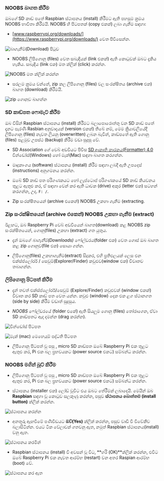 ### NOOBS බාගත කිරීම

ඔබගේ SD කාඩ් පතේ Raspbian ස්ථාපනය (install) කිරීමට ඇති පහසුම ක්‍රමය NOOBS භාවිතා කිරීමයි. NOOBS හි පිටපතක් (copy එකක්) ලබා ගැනීම සඳහා:

+ [www.raspberrypi.org/downloads/](https://www.raspberrypi.org/downloads/) වෙත පිවිසෙන්න. 

![බාගැනීම්(Download) පිටුව](images/downloads-page.png)

+ NOOBS ලිපිගොනු (files) වෙත සබැඳියක් (link එකක්) ඇති කොටුවක් ඔබට දැකිය හැකිය. සබැඳිය (link එක) මත ක්ලික් (click) කරන්න.

![NOOBS මත ක්ලික් කරන්න](images/click-noobs.png)

+ සරලම ක්‍රමය වන්නේ, zip කල ලිපිගොනු (files) වල සංරක්ෂිතය (archive එක) බාගත (download) කිරීමයි.

![zip ගොනුව බාගන්න](images/download-zip.png)

### SD කාඩ්පත ෆොමැට් කිරීම

ඔබ විසින් Raspbian ස්ථාපනය (install) කිරීමට බලාපොරොත්තු වන SD කාඩ් පතේ දැනට පැරණි Rasbian අනුවාදයක් (version එකක්) තිබේ නම්, මෙම ක්‍රියාවලියේදී ලිපිගොනු (files) නැවත ලියනු (overwritten) ලබන බැවින්, කාඩ්පතේ ඇති ගොනු (files) පළමුව උපස්ථ (backup) කිරීම වඩා සුදුසු වේ.

+ SD Association ගේ වෙබ් අඩවියට පිවිස [SD ආකෘති කාරකය(Formatter) 4.0](https://www.sdcard.org/downloads/formatter_4/index.html) වින්ඩෝස්(Windows) හෝ මැක්(Mac) සඳහා බාගත කරගන්න.

+ මෘදුකාංගය (software) ස්ථාපනය (install) කිරීම සඳහා ලබදී ඇති උපදෙස් (instructions) අනුගමනය කරන්න.

+ ඔබේ SD කාඩ් පත පරිගණකයට හෝ ලැප්ටොප් පරිගණකයේ SD කාඩ් කියවනය තුළට ඇතුළු කර, ඒ සඳහා වෙන් කර ඇති ධාවක (drive) අකුර (letter එක) සටහන් කරගන්න, උදා. `F: /`.

+ Zip සංරක්ෂිතයෙන් (archive එකෙන්) NOOBS උකහා ගැනීම (extracting.

### Zip සංරක්ෂිතයෙන් (archive එකෙන්) NOOBS උකහා ගැනීම (extract)

ඊළඟට, ඔබ Raspberry Pi වෙබ් අඩවියෙන් බාගත(download) කළ NOOBS zip සංරක්ෂිතයෙන්, ගොනු(files) උකහා (extract) ගත යුතුය.

+ දැන් ඔබගේ *බාගැනීම්(Downloads)* ෆෝල්ඩරය(folder එක) වෙත ගොස් ඔබ බාගත කළ zip ගොනුව(file එක) සොයා ගන්න.

+ ලිපිගොනු(files) උකහාගැනීම(extract) සිදුකර, එහි ප්‍රතිඵලයක් ලෙස එන එක්ස්ප්ලෝරර් / සෙවුම්(Explorer/Finder) කවුළුව(window එක) විවෘතව තබාගන්න.

### ලිපිගොනු පිටපත් කිරීම

+ දැන් තවත් එක්ස්ප්ලෝරර්/සෙවුම් (Explore/Finder) කවුළුවක් (window එකක්) විවෘත කර SD කාඩ් පත වෙත යන්න. කවුළු (window) දෙක එක ළග ස්ථානගත (side by side) කිරීම වඩාත් සුදුසුය.

+ *NOOBS* ෆෝල්ඩරයේ (folder එකේ) ඇති සියලුම ගොනු (files) තෝරාගෙන, ඒවා SD කාඩ්පතට ඇද දමන්න (drag කරන්න).

![වින්ඩෝස් පිටපත](images/copy3.png)

![මැක් (mac) මෙහෙයුම් පද්ධති පිටපත](images/macos_copy.png)

+ ලිපිගොනු පිටපත් වූ පසු , micro SD කාඩ්පත ඔබේ Raspberry Pi එක තුළට ඇතුළු කර, Pi එක බල ප්‍රභවයකට (power source එකට) සම්බන්ධ කරන්න.

### NOOBS මගින් බූට් කිරීම

+ ලිපිගොනු පිටපත් වූ පසු , micro SD කාඩ්පත ඔබේ Raspberry Pi එක තුළට ඇතුළු කර, Pi එක බල ප්‍රභවයකට (power source එකට) සම්බන්ධ කරන්න.

+ ස්ථාපකය (installer එක) ලෝඩ් වූවිට එය ඔබට තේරීමක් ලබාදෙයි. මෙයින් ඔබ **Raspbian** සඳහා වූ කොටුව සලකුණු කරන්න, පසුව **ස්ථාපනය බොත්තම (install button)** ක්ලික් කරන්න.

![ස්ථාපනය කරන්න](images/install.png)

+ අනතුරු ඇඟවීමේ පණිවිඩයට **ඔව්(Yes)** ක්ලික් කරන්න, පසුව වාඩි වී විවේකීව බලාසිටින්න. එයට ටික වේලාවක් ගතවනු ඇත, නමුත් Raspbian ස්ථාපනය(install) වනු ඇත.

![ස්ථාපනය කරමින්](images/installing.png)

+ Raspbian ස්ථාපනය (install) වී අවසන් වූ විට, **හරි (OK)**ක්ලික් කරන්න, එවිට ඔබේ Raspberry Pi එක නැවත ආරම්භ (restart) වන අතර Raspian ආරම්භ (boot) වේ.

![ස්ථාපනය කර ඇත](images/installed.png)